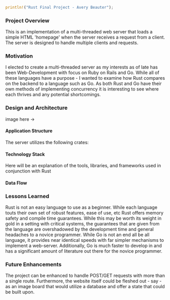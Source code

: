 ```rust
println!("Rust Final Project - Avery Beauter");
```
### Project Overview
This is an implementation of a multi-threaded web server that loads a simple HTML 'homepage' when the server receives a request from a client. The server is designed to handle multiple clients and requests. 

### Motivation 
I elected to create a multi-threaded server as my interests as of late has been Web-Development with focus on Ruby on Rails and Go. While all of these languages have a purpose - I wanted to examine how Rust compares on the backend to a language such as Go. As both Rust and Go have their own methods of implementing concurrency it is interesting to see where each thrives and any potential shortcomings. 

### Design and Architecture
image here -> 

#### Application Structure
The server utilizes the following crates: 

#### Technology Stack
Here will be an explanation of the tools, libraries, and frameworks used in conjunction with Rust

#### Data Flow

### Lessons Learned
Rust is not an easy language to use as a beginner. While each language touts their own set of robust features, ease of use, etc Rust offers memory safety and compile time guarantees. While this may be worth its weight in gold in a setting with critical systems, the guarantees that are given from the language are overshadowed by the development time and general headaches to a novice programmer. While Go is not an end all be all language, it provides near identical speeds with far simpler mechanisms to implement a web-server. Additionally, Go is much faster to develop in and has a significant amount of literature out there for the novice programmer.

### Future Enhancements
The project can be enhanced to handle POST/GET requests with more than a single route. Furthermore, the website itself could be fleshed out - say - as an image board that would utilize a database and offer a state that could be built upon.

